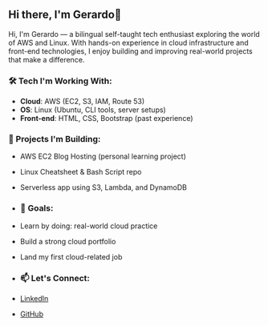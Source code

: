 ## Hi there, I'm Gerardo👋

Hi, I'm Gerardo — a bilingual self-taught tech enthusiast exploring the world of AWS and Linux. With hands-on experience in cloud infrastructure and front-end technologies, I enjoy building and improving real-world projects that make a difference.

### 🛠️ Tech I'm Working With:
- **Cloud**: AWS (EC2, S3, IAM, Route 53)
- **OS**: Linux (Ubuntu, CLI tools, server setups)
- **Front-end**: HTML, CSS, Bootstrap (past experience)

### 🚀 Projects I'm Building:
- AWS EC2 Blog Hosting (personal learning project)
- Linux Cheatsheet & Bash Script repo
- Serverless app using S3, Lambda, and DynamoDB

- ### 📌 Goals:
- Learn by doing: real-world cloud practice
- Build a strong cloud portfolio
- Land my first cloud-related job

- ### 📫 Let's Connect:
- [LinkedIn](https://www.linkedin.com/in/YOUR-LINK-HERE)
- [GitHub](https://github.com/GerardoJCruz)
